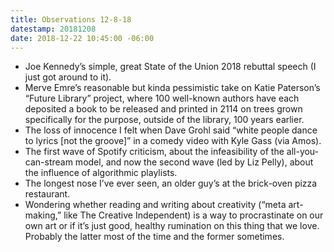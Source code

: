 ```yaml
---
title: Observations 12-8-18
datestamp: 20181208
date: 2018-12-22 10:45:00 -06:00
---
```


- Joe Kennedy’s simple, great State of the Union 2018 rebuttal speech (I just got around to it).
- Merve Emre’s reasonable but kinda pessimistic take on Katie Paterson’s “Future Library” project, where 100 well-known authors have each deposited a book to be released and printed in 2114 on trees grown specifically for the purpose, outside of the library, 100 years earlier.
- The loss of innocence I felt when Dave Grohl said “white people dance to lyrics [not the groove]” in a comedy video with Kyle Gass (via Amos).
- The first wave of Spotify criticism, about the infeasibility of the all-you-can-stream model, and now the second wave (led by Liz Pelly), about the influence of algorithmic playlists.
- The longest nose I’ve ever seen, an older guy’s at the brick-oven pizza restaurant.
- Wondering whether reading and writing about creativity (“meta art-making,” like The Creative Independent) is a way to procrastinate on our own art or if it’s just good, healthy rumination on this thing that we love. Probably the latter most of the time and the former sometimes.
